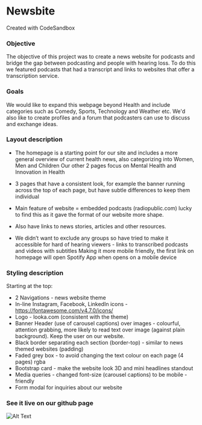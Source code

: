 # Newsbite
Created with CodeSandbox

### Objective
The objective of this project was to create a news website for podcasts and bridge the gap between podcasting and people with hearing loss. To do this we featured podcasts that had a transcript and links to websites that offer a transcription service.

### Goals
We would like to expand this webpage beyond Health and include categories such as Comedy, Sports, Technology and Weather etc. We'd also like to create profiles and a forum that podcasters can use to discuss and exchange ideas.

### Layout description
- The homepage is a starting point for our site and includes a more general overview of current health news, also categorizing into Women, Men and Children
Our other 2 pages focus on Mental Health and Innovation in Health 

- 3 pages that have a consistent look, for example the banner running across the top of each page, but have subtle differences to keep them individual 

- Main feature of website = embedded podcasts (radiopublic.com) lucky to find this as it gave the format of our website more shape. 

- Also have links to news stories, articles and other resources.

- We didn’t want to exclude any groups so have tried to make it accessible for hard of hearing viewers - links to transcribed podcasts and videos with subtitles
Making it more mobile friendly, the first link on homepage will open Spotify App when opens on a mobile device

### Styling description
Starting at the top:
- 2 Navigations - news website theme
- In-line Instagram, Facebook, LinkedIn icons - https://fontawesome.com/v4.7.0/icons/
- Logo - looka.com (consistent with the theme)
- Banner Header (use of carousel captions) over images - colourful, attention grabbing, more likely to read text over image (against plain background). Keep the user on our website.
- Black border separating each section (border-top) - similar to news themed websites (padding)
- Faded grey box - to avoid changing the text colour on each page (4 pages) rgba 
- Bootstrap card - make the website look 3D and mini headlines standout 
- Media queries - changed font-size (carousel captions) to be mobile - friendly 
- Form modal for inquiries about our website 

### See it live on our github page
![Alt Text](http://bestanimations.com/Signs&Shapes/Arrows/Right/right-arrow-rotating-green.gif)

